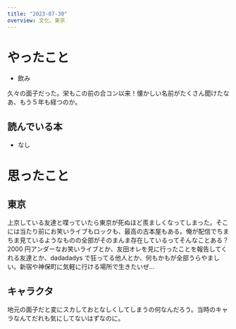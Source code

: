 ```yaml
---
title: "2023-07-30"
overview: 文化、東京
---
```


# やったこと

- 飲み

久々の面子だった。栄もこの前の合コン以来！懐かしい名前がたくさん聞けたなあ、もう５年も経つのか。

## 読んでいる本

- なし

# 思ったこと

## 東京

上京している友達と喋っていたら東京が死ぬほど羨ましくなってしまった。そこには当たり前にお笑いライブもロックも、最高の古本屋もある。俺が配信でちまちま見ているようなものの全部がそのまんま存在しているってそんなことある？2000 円アンダーなお笑いライブとか、友田オレを見に行ったことを報告してくれる友達とか、dadadadys で狂ってる他人とか、何もかもが全部うらやましい。新宿や神保町に気軽に行ける場所で生きたいぜ...

## キャラクタ

地元の面子だと変にスカしておとなしくしてしまうの何なんだろう。当時のキャラなんてだれも気にしてないはずなのに。
